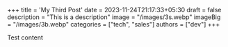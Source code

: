 +++
title = 'My Third Post'
date = 2023-11-24T21:17:33+05:30
draft = false
description = "This is a description"
image = "/images/3s.webp"
imageBig = "/images/3b.webp"
categories = ["tech", "sales"]
authors = ["dev"]
+++

Test content
